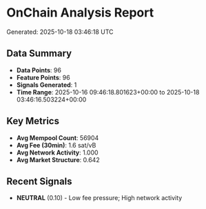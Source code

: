 # OnChain Analysis Report
Generated: 2025-10-18 03:46:18 UTC

## Data Summary
- **Data Points**: 96
- **Feature Points**: 96
- **Signals Generated**: 1
- **Time Range**: 2025-10-16 09:46:18.801623+00:00 to 2025-10-18 03:46:16.503224+00:00

## Key Metrics
- **Avg Mempool Count**: 56904
- **Avg Fee (30min)**: 1.6 sat/vB
- **Avg Network Activity**: 1.000
- **Avg Market Structure**: 0.642

## Recent Signals
- **NEUTRAL** (0.10) - Low fee pressure; High network activity

